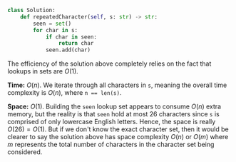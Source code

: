 ```python
class Solution:
    def repeatedCharacter(self, s: str) -> str:
        seen = set()
        for char in s:
            if char in seen:
                return char
            seen.add(char)
```

The efficiency of the solution above completely relies on the fact that lookups in sets are $O(1)$.

**Time:** $O(n)$. We iterate through all characters in `s`, meaning the overall time complexity is $O(n)$, where `n == len(s)`.

**Space:** $O(1)$. Building the `seen` lookup set appears to consume $O(n)$ extra memory, but the reality is that `seen` hold at most 26 characters since `s` is comprised of only lowercase English letters. Hence, the space is really $O(26) = O(1)$. But if we don't know the exact character set, then it would be clearer to say the solution above has space complexity $O(n)$ or $O(m)$ where $m$ represents the total number of characters in the character set being considered.